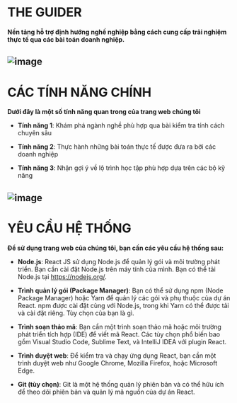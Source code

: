# THE GUIDER

**Nền tảng hỗ trợ định hướng nghề nghiệp bằng cách cung cấp trải nghiệm thực tế qua các bài toán doanh nghiệp.**

![image](https://scontent.fhan3-2.fna.fbcdn.net/v/t1.15752-9/385461186_1791665054645140_3308626357062126557_n.png?_nc_cat=101&ccb=1-7&_nc_sid=ae9488&_nc_ohc=sgIdeX2p3KsAX-I6z-q&_nc_ht=scontent.fhan3-2.fna&oh=03_AdQoBV86LesGLUx-S9BR42Wk3xp_B0qxcT1rsqSM0vsc7Q&oe=65407773)
---
# **CÁC TÍNH NĂNG CHÍNH**

**Dưới đây là một số tính năng quan trong của trang web chúng tôi**

* **Tính năng 1**: Khám phá ngành nghề phù hợp qua bài kiểm tra tính cách chuyên sâu

* **Tính năng 2**: Thực hành những bài toán thực tế được đưa ra bởi các doanh nghiệp

* **Tính năng 3**: Nhận gợi ý về lộ trình học tập phù hợp dựa trên các bộ kỹ năng



![image](https://scontent.fhan3-1.fna.fbcdn.net/v/t1.15752-9/385464339_1372290330386136_4695222778496497418_n.png?_nc_cat=105&ccb=1-7&_nc_sid=ae9488&_nc_ohc=n3EWBHkBL2EAX8miNgT&_nc_ht=scontent.fhan3-1.fna&oh=03_AdQZRFMs4iJqJ5PP7rk-fkOqgaCZzxnwa_57Y60V_0AQag&oe=65406A8C)
---

# YÊU CẦU HỆ THỐNG
**Để sử dụng trang web của chúng tôi, bạn cần các yêu cầu hệ thống sau:**


* **Node.js**: React JS sử dụng Node.js để quản lý gói và môi trường phát triển. Bạn cần cài đặt Node.js trên máy tính của mình. Bạn có thể tải Node.js tại https://nodejs.org/.

* **Trình quản lý gói (Package Manager)**: Bạn có thể sử dụng npm (Node Package Manager) hoặc Yarn để quản lý các gói và phụ thuộc của dự án React. npm được cài đặt cùng với Node.js, trong khi Yarn có thể được tải và cài đặt riêng. Tùy chọn của bạn là gì.

* **Trình soạn thảo mã**: Bạn cần một trình soạn thảo mã hoặc môi trường phát triển tích hợp (IDE) để viết mã React. Các tùy chọn phổ biến bao gồm Visual Studio Code, Sublime Text, và IntelliJ IDEA với plugin React.



* **Trình duyệt web**: Để kiểm tra và chạy ứng dụng React, bạn cần một trình duyệt web như Google Chrome, Mozilla Firefox, hoặc Microsoft Edge.



* **Git (tùy chọn)**: Git là một hệ thống quản lý phiên bản và có thể hữu ích để theo dõi phiên bản và quản lý mã nguồn của dự án React.



